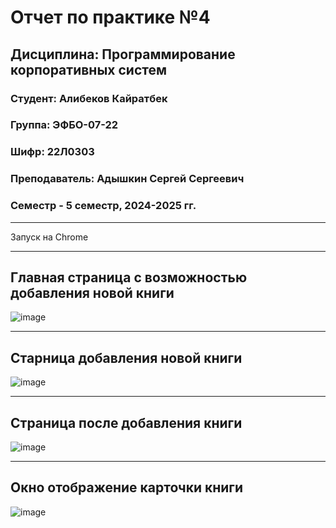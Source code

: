 # Отчет по практике №4
## Дисциплина: Программирование корпоративных систем
### Студент: Алибеков Кайратбек 
### Группа: ЭФБО-07-22
### Шифр: 22Л0303
### Преподаватель: Адышкин Сергей Сергеевич
### Семестр - 5 семестр, 2024-2025 гг.
_______

Запуск на Chrome 

______
## Главная страница с возможностью добавления новой книги 
![image](https://github.com/user-attachments/assets/71ef9f77-6b17-4bef-b903-646ed17572c3)


________
## Старница добавления новой книги 

![image](https://github.com/user-attachments/assets/839f2937-6d10-4f8c-84f0-357b1b463483)

________
## Страница после добавления книги 
![image](https://github.com/user-attachments/assets/6b6d6919-e1e5-4774-bbb2-afed34a11259)

_______

## Окно отображение карточки книги 
![image](https://github.com/user-attachments/assets/061a7779-fa7b-4897-be16-68fa4ac89668)
